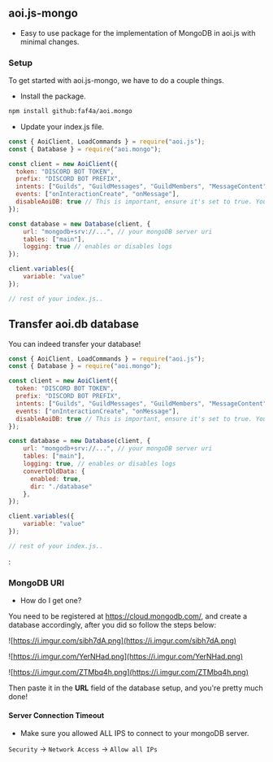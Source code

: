 ## aoi.js-mongo

- Easy to use package for the implementation of MongoDB in aoi.js with minimal changes.

### Setup

To get started with aoi.js-mongo, we have to do a couple things.

- Install the package.
```bash
npm install github:faf4a/aoi.mongo
```

- Update your index.js file.

```js
const { AoiClient, LoadCommands } = require("aoi.js");
const { Database } = require("aoi.mongo");

const client = new AoiClient({
  token: "DISCORD BOT TOKEN",
  prefix: "DISCORD BOT PREFIX",
  intents: ["Guilds", "GuildMessages", "GuildMembers", "MessageContent"],
  events: ["onInteractionCreate", "onMessage"],
  disableAoiDB: true // This is important, ensure it's set to true. You can't use both at once.
});

const database = new Database(client, {
    url: "mongodb+srv://...", // your mongoDB server uri
    tables: ["main"],
    logging: true // enables or disables logs
});

client.variables({
    variable: "value"
});

// rest of your index.js..
```

## Transfer aoi.db database

You can indeed transfer your database!

```js
const { AoiClient, LoadCommands } = require("aoi.js");
const { Database } = require("aoi.mongo");

const client = new AoiClient({
  token: "DISCORD BOT TOKEN",
  prefix: "DISCORD BOT PREFIX",
  intents: ["Guilds", "GuildMessages", "GuildMembers", "MessageContent"],
  events: ["onInteractionCreate", "onMessage"],
  disableAoiDB: true // This is important, ensure it's set to true. You can't use both at once.
});

const database = new Database(client, {
    url: "mongodb+srv://...", // your mongoDB server uri
    tables: ["main"],
    logging: true, // enables or disables logs
    convertOldData: {
      enabled: true,
      dir: "./database"
    },
});

client.variables({
    variable: "value"
});

// rest of your index.js..
```

:

### MongoDB URI

- How do I get one?

You need to be registered at https://cloud.mongodb.com/, and create a database accordingly, after you did so follow the steps below:

![https://i.imgur.com/sibh7dA.png](https://i.imgur.com/sibh7dA.png)

![https://i.imgur.com/YerNHad.png](https://i.imgur.com/YerNHad.png)

![https://i.imgur.com/ZTMbq4h.png](https://i.imgur.com/ZTMbq4h.png)

Then paste it in the **URL** field of the database setup, and you're pretty much done!

#### Server Connection Timeout

- Make sure you allowed ALL IPS to connect to your mongoDB server.

`Security` -> `Network Access` -> `Allow all IPs`
